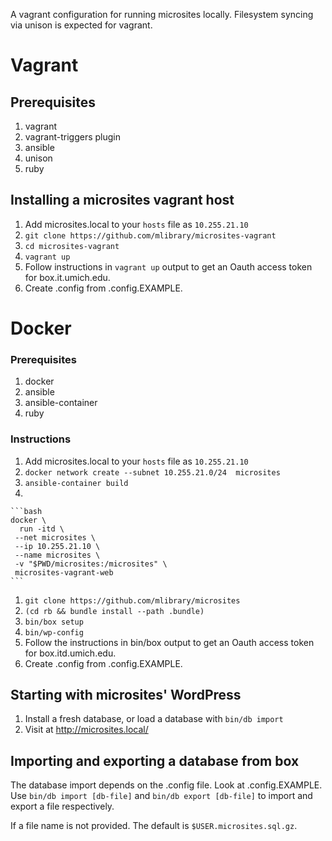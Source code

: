 A vagrant configuration for running microsites locally. Filesystem syncing via unison is expected for vagrant.

# Vagrant

## Prerequisites

1. vagrant
1. vagrant-triggers plugin
1. ansible
1. unison
1. ruby

## Installing a microsites vagrant host

1. Add microsites.local to your `hosts` file as `10.255.21.10`
1. `git clone https://github.com/mlibrary/microsites-vagrant`
1. `cd microsites-vagrant`
1. `vagrant up`
1. Follow instructions in `vagrant up` output to get an Oauth access token for box.it.umich.edu.
1. Create .config from .config.EXAMPLE.

# Docker

### Prerequisites

1. docker
1. ansible
1. ansible-container
1. ruby

### Instructions

1. Add microsites.local to your `hosts` file as `10.255.21.10`
1. `docker network create --subnet 10.255.21.0/24  microsites`
1. `ansible-container build`
1.

    ```bash
    docker \
      run -itd \
     --net microsites \
     --ip 10.255.21.10 \
     --name microsites \
     -v "$PWD/microsites:/microsites" \
     microsites-vagrant-web
    ```

1. `git clone https://github.com/mlibrary/microsites`
1. `(cd rb && bundle install --path .bundle)`
1. `bin/box setup`
1. `bin/wp-config`
1. Follow the instructions in bin/box output to get an Oauth access token for box.itd.umich.edu.
1. Create .config from .config.EXAMPLE.

## Starting with microsites' WordPress

1. Install a fresh database, or load a database with `bin/db import`
1. Visit at http://microsites.local/

## Importing and exporting a database from box

The database import depends on the .config file.  Look at .config.EXAMPLE.
Use `bin/db import [db-file]` and `bin/db export [db-file]` to import and export a file respectively.

If a file name is not provided. The default is `$USER.microsites.sql.gz`.
